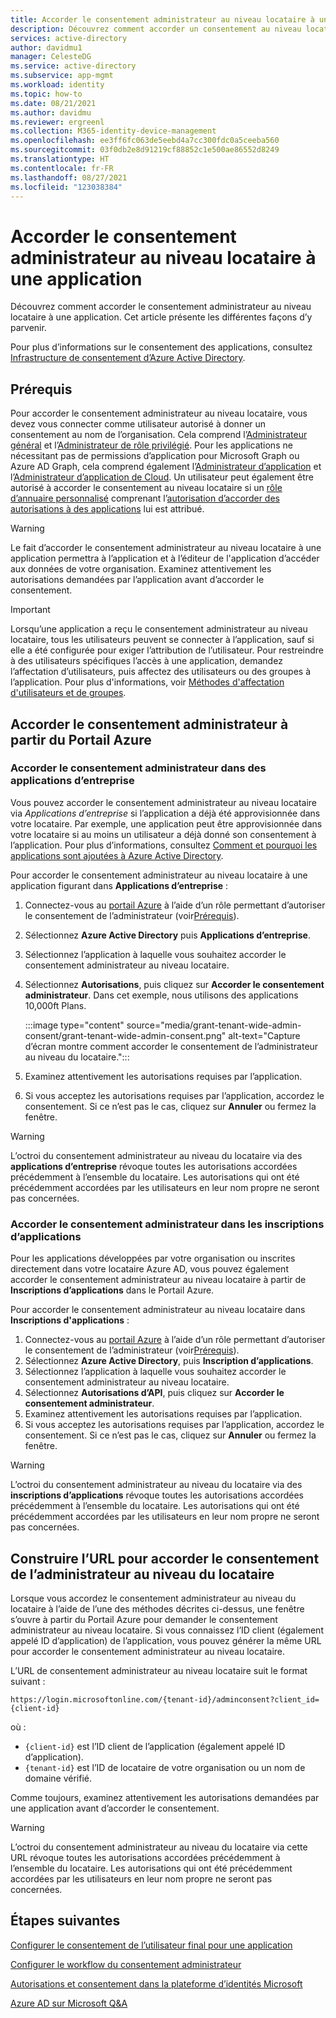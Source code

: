 ```yaml
---
title: Accorder le consentement administrateur au niveau locataire à une application - Azure AD
description: Découvrez comment accorder un consentement au niveau locataire à une application afin d’éviter que les utilisateurs finaux donnent leur consentement lors de la connexion à une application.
services: active-directory
author: davidmu1
manager: CelesteDG
ms.service: active-directory
ms.subservice: app-mgmt
ms.workload: identity
ms.topic: how-to
ms.date: 08/21/2021
ms.author: davidmu
ms.reviewer: ergreenl
ms.collection: M365-identity-device-management
ms.openlocfilehash: ee3ff6fc063de5eebd4a7cc300fdc0a5ceeba560
ms.sourcegitcommit: 03f0db2e8d91219cf88852c1e500ae86552d8249
ms.translationtype: HT
ms.contentlocale: fr-FR
ms.lasthandoff: 08/27/2021
ms.locfileid: "123038384"
---
```

# <a name="grant-tenant-wide-admin-consent-to-an-application"></a>Accorder le consentement administrateur au niveau locataire à une application

  Découvrez comment accorder le consentement administrateur au niveau locataire à une application. Cet article présente les différentes façons d’y parvenir.

Pour plus d’informations sur le consentement des applications, consultez [Infrastructure de consentement d’Azure Active Directory](../develop/consent-framework.md).

## <a name="prerequisites"></a>Prérequis

Pour accorder le consentement administrateur au niveau locataire, vous devez vous connecter comme utilisateur autorisé à donner un consentement au nom de l’organisation. Cela comprend l’[Administrateur général](../roles/permissions-reference.md#global-administrator) et l’[Administrateur de rôle privilégié](../roles/permissions-reference.md#privileged-role-administrator). Pour les applications ne nécessitant pas de permissions d’application pour Microsoft Graph ou Azure AD Graph, cela comprend également l’[Administrateur d’application](../roles/permissions-reference.md#application-administrator) et l’[Administrateur d’application de Cloud](../roles/permissions-reference.md#cloud-application-administrator). Un utilisateur peut également être autorisé à accorder le consentement au niveau locataire si un [rôle d’annuaire personnalisé](../roles/custom-create.md) comprenant l’[autorisation d’accorder des autorisations à des applications](../roles/custom-consent-permissions.md) lui est attribué.

> [!WARNING]
> Le fait d’accorder le consentement administrateur au niveau locataire à une application permettra à l’application et à l’éditeur de l'application d’accéder aux données de votre organisation. Examinez attentivement les autorisations demandées par l’application avant d’accorder le consentement.

> [!IMPORTANT]
> Lorsqu’une application a reçu le consentement administrateur au niveau locataire, tous les utilisateurs peuvent se connecter à l’application, sauf si elle a été configurée pour exiger l’attribution de l’utilisateur. Pour restreindre à des utilisateurs spécifiques l’accès à une application, demandez l’affectation d’utilisateurs, puis affectez des utilisateurs ou des groupes à l’application. Pour plus d'informations, voir [Méthodes d'affectation d'utilisateurs et de groupes](./assign-user-or-group-access-portal.md).

## <a name="grant-admin-consent-from-the-azure-portal"></a>Accorder le consentement administrateur à partir du Portail Azure

### <a name="grant-admin-consent-in-enterprise-apps"></a>Accorder le consentement administrateur dans des applications d’entreprise

Vous pouvez accorder le consentement administrateur au niveau locataire via *Applications d’entreprise* si l’application a déjà été approvisionnée dans votre locataire. Par exemple, une application peut être approvisionnée dans votre locataire si au moins un utilisateur a déjà donné son consentement à l’application. Pour plus d’informations, consultez [Comment et pourquoi les applications sont ajoutées à Azure Active Directory](../develop/active-directory-how-applications-are-added.md).

Pour accorder le consentement administrateur au niveau locataire à une application figurant dans **Applications d’entreprise** :

1. Connectez-vous au [portail Azure](https://portal.azure.com) à l’aide d’un rôle permettant d’autoriser le consentement de l’administrateur (voir[Prérequis](#prerequisites)).
2. Sélectionnez **Azure Active Directory** puis **Applications d’entreprise**.
3. Sélectionnez l’application à laquelle vous souhaitez accorder le consentement administrateur au niveau locataire.
4. Sélectionnez **Autorisations**, puis cliquez sur **Accorder le consentement administrateur**. Dans cet exemple, nous utilisons des applications 10,000ft Plans.

   :::image type="content" source="media/grant-tenant-wide-admin-consent/grant-tenant-wide-admin-consent.png" alt-text="Capture d’écran montre comment accorder le consentement de l’administrateur au niveau du locataire.":::

5. Examinez attentivement les autorisations requises par l’application.
6. Si vous acceptez les autorisations requises par l’application, accordez le consentement. Si ce n’est pas le cas, cliquez sur **Annuler** ou fermez la fenêtre.

> [!WARNING]
> L’octroi du consentement administrateur au niveau du locataire via des **applications d’entreprise** révoque toutes les autorisations accordées précédemment à l’ensemble du locataire. Les autorisations qui ont été précédemment accordées par les utilisateurs en leur nom propre ne seront pas concernées.

### <a name="grant-admin-consent-in-app-registrations"></a>Accorder le consentement administrateur dans les inscriptions d’applications

Pour les applications développées par votre organisation ou inscrites directement dans votre locataire Azure AD, vous pouvez également accorder le consentement administrateur au niveau locataire à partir de **Inscriptions d’applications** dans le Portail Azure.

Pour accorder le consentement administrateur au niveau locataire dans **Inscriptions d'applications** :

1. Connectez-vous au [portail Azure](https://portal.azure.com) à l’aide d’un rôle permettant d’autoriser le consentement de l’administrateur (voir[Prérequis](#prerequisites)).
2. Sélectionnez **Azure Active Directory**, puis **Inscription d’applications**.
3. Sélectionnez l’application à laquelle vous souhaitez accorder le consentement administrateur au niveau locataire.
4. Sélectionnez **Autorisations d’API**, puis cliquez sur **Accorder le consentement administrateur**.
5. Examinez attentivement les autorisations requises par l’application.
6. Si vous acceptez les autorisations requises par l’application, accordez le consentement. Si ce n’est pas le cas, cliquez sur **Annuler** ou fermez la fenêtre.

> [!WARNING]
> L’octroi du consentement administrateur au niveau du locataire via des **inscriptions d’applications** révoque toutes les autorisations accordées précédemment à l’ensemble du locataire. Les autorisations qui ont été précédemment accordées par les utilisateurs en leur nom propre ne seront pas concernées.

## <a name="construct-the-url-for-granting-tenant-wide-admin-consent"></a>Construire l’URL pour accorder le consentement de l’administrateur au niveau du locataire

Lorsque vous accordez le consentement administrateur au niveau du locataire à l’aide de l’une des méthodes décrites ci-dessus, une fenêtre s’ouvre à partir du Portail Azure pour demander le consentement administrateur au niveau locataire. Si vous connaissez l’ID client (également appelé ID d’application) de l’application, vous pouvez générer la même URL pour accorder le consentement administrateur au niveau locataire.

L’URL de consentement administrateur au niveau locataire suit le format suivant :

```http
https://login.microsoftonline.com/{tenant-id}/adminconsent?client_id={client-id}
```

où :

* `{client-id}` est l’ID client de l’application (également appelé ID d’application).
* `{tenant-id}` est l’ID de locataire de votre organisation ou un nom de domaine vérifié.

Comme toujours, examinez attentivement les autorisations demandées par une application avant d’accorder le consentement.

> [!WARNING]
> L’octroi du consentement administrateur au niveau du locataire via cette URL révoque toutes les autorisations accordées précédemment à l’ensemble du locataire. Les autorisations qui ont été précédemment accordées par les utilisateurs en leur nom propre ne seront pas concernées.

## <a name="next-steps"></a>Étapes suivantes

[Configurer le consentement de l’utilisateur final pour une application](configure-user-consent.md)

[Configurer le workflow du consentement administrateur](configure-admin-consent-workflow.md)

[Autorisations et consentement dans la plateforme d’identités Microsoft](../develop/v2-permissions-and-consent.md)

[Azure AD sur Microsoft Q&A](/answers/topics/azure-active-directory.html)
